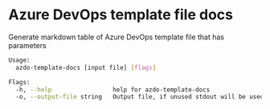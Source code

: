 # Azure DevOps template file docs

Generate markdown table of Azure DevOps template file that has parameters

```bash
Usage:
  azdo-template-docs [input file] [flags]

Flags:
  -h, --help                 help for azdo-template-docs
  -o, --output-file string   Output file, if unused stdout will be used
```